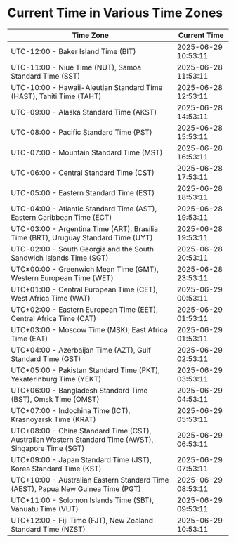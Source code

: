 # Current Time in Various Time Zones

| Time Zone | Current Time |
|-----------|--------------|
| UTC-12:00 - Baker Island Time (BIT) | 2025-06-29 10:53:11 |
| UTC-11:00 - Niue Time (NUT), Samoa Standard Time (SST) | 2025-06-28 11:53:11 |
| UTC-10:00 - Hawaii-Aleutian Standard Time (HAST), Tahiti Time (TAHT) | 2025-06-28 12:53:11 |
| UTC-09:00 - Alaska Standard Time (AKST) | 2025-06-28 14:53:11 |
| UTC-08:00 - Pacific Standard Time (PST) | 2025-06-28 15:53:11 |
| UTC-07:00 - Mountain Standard Time (MST) | 2025-06-28 16:53:11 |
| UTC-06:00 - Central Standard Time (CST) | 2025-06-28 17:53:11 |
| UTC-05:00 - Eastern Standard Time (EST) | 2025-06-28 18:53:11 |
| UTC-04:00 - Atlantic Standard Time (AST), Eastern Caribbean Time (ECT) | 2025-06-28 19:53:11 |
| UTC-03:00 - Argentina Time (ART), Brasília Time (BRT), Uruguay Standard Time (UYT) | 2025-06-28 19:53:11 |
| UTC-02:00 - South Georgia and the South Sandwich Islands Time (SGT) | 2025-06-28 20:53:11 |
| UTC±00:00 - Greenwich Mean Time (GMT), Western European Time (WET) | 2025-06-28 23:53:11 |
| UTC+01:00 - Central European Time (CET), West Africa Time (WAT) | 2025-06-29 00:53:11 |
| UTC+02:00 - Eastern European Time (EET), Central Africa Time (CAT) | 2025-06-29 01:53:11 |
| UTC+03:00 - Moscow Time (MSK), East Africa Time (EAT) | 2025-06-29 01:53:11 |
| UTC+04:00 - Azerbaijan Time (AZT), Gulf Standard Time (GST) | 2025-06-29 02:53:11 |
| UTC+05:00 - Pakistan Standard Time (PKT), Yekaterinburg Time (YEKT) | 2025-06-29 03:53:11 |
| UTC+06:00 - Bangladesh Standard Time (BST), Omsk Time (OMST) | 2025-06-29 04:53:11 |
| UTC+07:00 - Indochina Time (ICT), Krasnoyarsk Time (KRAT) | 2025-06-29 05:53:11 |
| UTC+08:00 - China Standard Time (CST), Australian Western Standard Time (AWST), Singapore Time (SGT) | 2025-06-29 06:53:11 |
| UTC+09:00 - Japan Standard Time (JST), Korea Standard Time (KST) | 2025-06-29 07:53:11 |
| UTC+10:00 - Australian Eastern Standard Time (AEST), Papua New Guinea Time (PGT) | 2025-06-29 08:53:11 |
| UTC+11:00 - Solomon Islands Time (SBT), Vanuatu Time (VUT) | 2025-06-29 09:53:11 |
| UTC+12:00 - Fiji Time (FJT), New Zealand Standard Time (NZST) | 2025-06-29 10:53:11 |

